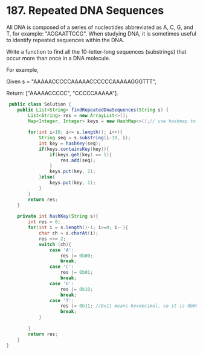 # 187. Repeated DNA Sequences

All DNA is composed of a series of nucleotides abbreviated as A, C, G, and T, for example: "ACGAATTCCG". When studying DNA, it is sometimes useful to identify repeated sequences within the DNA.

Write a function to find all the 10-letter-long sequences (substrings) that occur more than once in a DNA molecule.

For example,

Given s = "AAAAACCCCCAAAAACCCCCCAAAAAGGGTTT",

Return:
["AAAAACCCCC", "CCCCCAAAAA"].


```java
 public class Solution {
    public List<String> findRepeatedDnaSequences(String s) {
        List<String> res = new ArrayList<>();
        Map<Integer, Integer> keys = new HashMap<>();// use hashmap to track if the sequence showed, and whether is duplicated.
        
        for(int i=10; i<= s.length(); i++){
            String seq = s.substring(i-10, i);
            int key = hashKey(seq);
            if(keys.containsKey(key)){
                if(keys.get(key) == 1){
                    res.add(seq);
                }
                keys.put(key, 2);
            }else{
                keys.put(key, 1);
            }
        }
        return res;
    }
    
    private int hashKey(String s){
        int res = 0;
        for(int i = s.length()-1; i>=0; i--){
            char ch = s.charAt(i);
            res <<= 2;
            switch (ch){
                case 'A':
                    res |= 0b00; 
                    break;
                case 'C':
                    res |= 0b01;
                    break;
                case 'G':
                    res |= 0b10;
                    break;
                case 'T':
                    res |= 0b11; //0x11 means hexdecimal, so it is 0b00010001.. which is not 3. in binary.
                    break;
            }
            
        }
        return res;
    }
}
```
